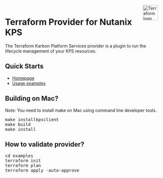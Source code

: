 <a href="https://terraform.io">
    <img src="https://cdn.rawgit.com/hashicorp/terraform-website/master/content/source/assets/images/logo-hashicorp.svg" alt="Terraform logo" title="Terraform" align="right" height="50" />
</a>

# Terraform Provider for Nutanix KPS

The Terraform Karbon Platform Services provider is a plugin to run the lifecycle management of your KPS resources.

## Quick Starts

- [Homepage](https://www.terraform.io/docs/providers/nutanixkps/index.html)
- [Usage examples](examples/)

## Building on Mac? 
Note: You need to install make on Mac using command line developer tools.
<pre>
make installkpsclient
make build
make install
</pre>

## How to validate provider?
<pre>
cd examples
terraform init
terraform plan
terraform apply -auto-approve
</pre>

